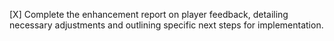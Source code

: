 [X] Complete the enhancement report on player feedback, detailing necessary adjustments and outlining specific next steps for implementation.